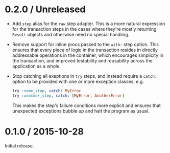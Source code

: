 # 0.2.0 / Unreleased

* Add `step` alias for the `raw` step adapter. This is a more natural expression for the transaction steps in the cases where they're mostly returning `Result` objects and otherwise need no special handling.
* Remove support for inline procs passed to the `with:` step option. This ensures that every piece of logic in the transaction resides in directly addressable operations in the container, which encourages simplicity in the transaction, and improved testability and reusability across the application as a whole.
* Stop catching all exeptions in `try` steps, and instead require a `catch:` option to be provided with one or more exception classes, e.g.

    ```ruby
    try :some_step, catch: MyError
    try :another_step, catch: [MyError, AnotherError]
    ```

    This makes the step's failure conditions more explicit and ensures that unexpected exceptions bubble up and halt the program as usual.


# 0.1.0 / 2015-10-28

Initial release.

